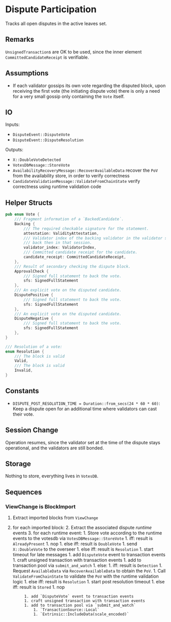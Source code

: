 # Dispute Participation

Tracks all open disputes in the active leaves set.

## Remarks

`UnsignedTransaction`s are OK to be used, since the inner
element `CommittedCandidateReceipt` is verifiable.

## Assumptions

* If each validator gossips its own vote regarding the disputed block, upon receiving the first vote (the initiating dispute vote) there is only
a need for a very small gossip only containing the `Vote` itself.

## IO

Inputs:

* `DisputeEvent::DisputeVote`
* `DisputeEvent::DisputeResolution`

Outputs:

* `X::DoubleVoteDetected`
* `VotesDbMessage::StoreVote`
* `AvailabilityRecoveryMessage::RecoverAvailableData` recover the `PoV` from the availability store, in order to verify correctness
* `CandidateValidationMessage::ValidateFromChainState` verify correctness using runtime validation code

## Helper Structs

```rust
pub enum Vote {
	/// Fragment information of a `BackedCandidate`.
	Backing {
		/// The required checkable signature for the statement.
		attestation: ValidityAttestation,
		/// Validator index of the backing validator in the validator set
		/// back then in that session.
		validator_index: ValidatorIndex,
		/// Committed candidate receipt for the candidate.
		candidate_receipt: CommittedCandidateReceipt,
	},
	/// Result of secondary checking the dispute block.
	ApprovalCheck {
		/// Signed full statement to back the vote.
		sfs: SignedFullStatement
	},
	/// An explicit vote on the disputed candidate.
	DisputePositive {
		/// Signed full statement to back the vote.
		sfs: SignedFullStatement
	},
	/// An explicit vote on the disputed candidate.
	DisputeNegative {
		/// Signed full statement to back the vote.
		sfs: SignedFullStatement
	},
}
```

```rust
/// Resolution of a vote:
enum Resolution {
    /// The block is valid
    Valid,
    /// The block is valid
    Invalid,
}
```

## Constants

* `DISPUTE_POST_RESOLUTION_TIME = Duration::from_secs(24 * 60 * 60)`: Keep a dispute open for an additional time where validators
can cast their vote.

## Session Change

Operation resumes, since the validator set at the time of the dispute
stays operational, and the validators are still bonded.

## Storage

Nothing to store, everything lives in `VotesDB`.

## Sequences

### ViewChange is BlockImport

1. Extract imported blocks from `ViewChange`
1. for each imported block:
	2. Extract the associated dispute _runtime_ events
	3. for each runtime event:
		1. Store vote according to the runtime events to the votesdb via `VotesDBMessage::StoreVote`
		1. iff: result is `AlreadyPresent`
			1. nop
		1. else iff: result is `DoubleVote`
			1. send `X::DoubleVote` to the overseer
		1. else iff: result is `Resolution`
			1. start timeout for late messages
			1. add `DisputeVote` event to transaction events
			1. craft unsigned transaction with transaction events
			1. add to transaction pool via `submit_and_watch`
		1. else:
			1. iff: result is `Detection`
				1. Request `AvailableData` via `RecoverAvailableData` to obtain the `PoV`.
				1. Call `ValidateFromChainState` to validate the `PoV` with the runtime validation logic
			1. else iff: result is `Resolution`
				1. start post resolution timeout
			1. else iff: result is `Stored`
				1. nop

			1. add `DisputeVote` event to transaction events
			1. craft unsigned transaction with transaction events
			1. add to transaction pool via `submit_and_watch`
				1. `TransactionSource::Local`
				1. `Extrinsic::IncludeData(scale_encoded)`
